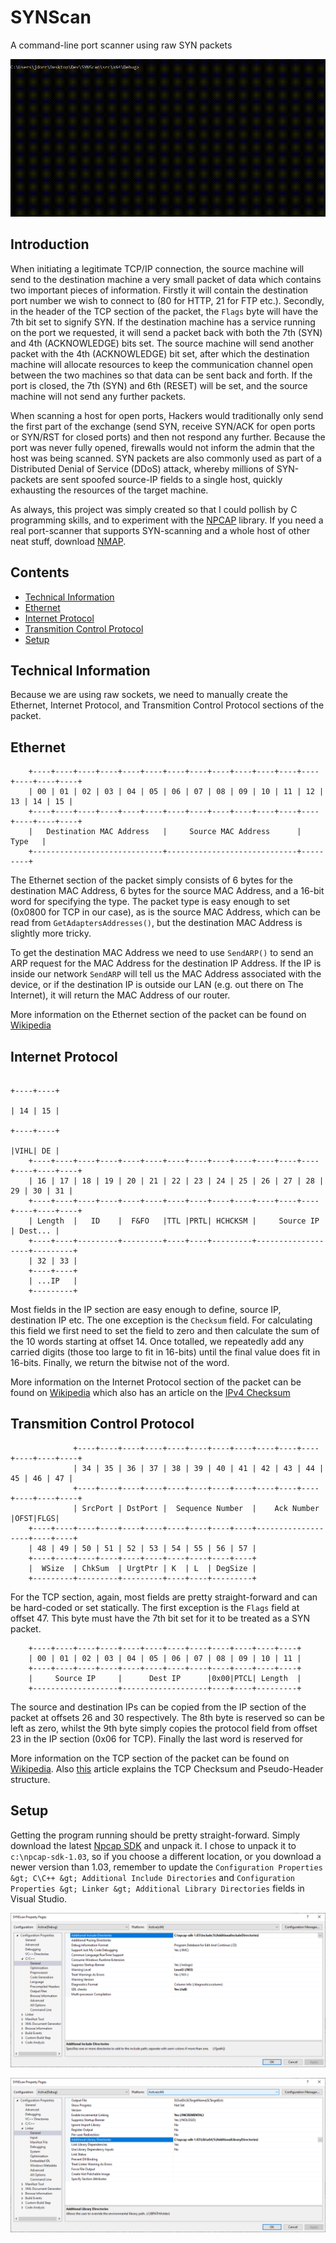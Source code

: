 # SYNScan
A command-line port scanner using raw SYN packets

![Screenshot](https://github.com/James-P-D/SYNScan/blob/master/Screenshot.gif)

## Introduction

When initiating a legitimate TCP/IP connection, the source machine will send to the destination machine a very small packet of data which contains two important pieces of information. Firstly it will contain the destination port number we wish to connect to (80 for HTTP, 21 for FTP etc.). Secondly, in the header of the TCP section of the packet, the `Flags` byte will have the 7th bit set to signify SYN. If the destination machine has a service running on the port we requested, it will send a packet back with both the 7th (SYN) and 4th (ACKNOWLEDGE) bits set. The source machine will send another packet with the 4th (ACKNOWLEDGE) bit set, after which the destination machine will allocate resources to keep the communication channel open between the two machines so that data can be sent back and forth. If the port is closed, the 7th (SYN) and 6th (RESET) will be set, and the source machine will not send any further packets.

When scanning a host for open ports, Hackers would traditionally only send the first part of the exchange (send SYN, receive SYN/ACK for open ports or SYN/RST for closed ports) and then not respond any further. Because the port was never fully opened, firewalls would not inform the admin that the host was being scanned. SYN packets are also commonly used as part of a Distributed Denial of Service (DDoS) attack, whereby millions of SYN-packets are sent spoofed source-IP fields to a single host, quickly exhausting the resources of the target machine.

As always, this project was simply created so that I could pollish by C programming skills, and to experiment with the [NPCAP](https://nmap.org/npcap/) library. If you need a real port-scanner that supports SYN-scanning and a whole host of other neat stuff, download [NMAP](https://nmap.org/).

## Contents

* [Technical Information](#Technical-Information)
* [Ethernet](#Ethernet)
* [Internet Protocol](#Internet-Protocol)
* [Transmition Control Protocol](#Transmition-Control-Protocol)
* [Setup](#Setup)

## Technical Information

Because we are using raw sockets, we need to manually create the Ethernet, Internet Protocol, and Transmition Control Protocol sections of the packet.

## Ethernet

```
    +----+----+----+----+----+----+----+----+----+----+----+----+----+----+----+----+
    | 00 | 01 | 02 | 03 | 04 | 05 | 06 | 07 | 08 | 09 | 10 | 11 | 12 | 13 | 14 | 15 |
    +----+----+----+----+----+----+----+----+----+----+----+----+----+----+----+----+
    |   Destination MAC Address   |     Source MAC Address      |  Type   |
    +-----------------------------+-----------------------------+---------+
```

The Ethernet section of the packet simply consists of 6 bytes for the destination MAC Address, 6 bytes for the source MAC Address, and a 16-bit word for specifying the type. The packet type is easy enough to set (0x0800 for TCP in our case), as is the source MAC Address, which can be read from `GetAdaptersAddresses()`, but the destination MAC Address is slightly more tricky.

To get the destination MAC Address we need to use `SendARP()` to send an ARP request for the MAC Address for the destination IP Address. If the IP is inside our network `SendARP` will tell us the MAC Address associated with the device, or if the destination IP is outside our LAN (e.g. out there on The Internet), it will return the MAC Address of our router.

More information on the Ethernet section of the packet can be found on [Wikipedia](https://en.wikipedia.org/wiki/Ethernet_frame#Ethernet_II)

## Internet Protocol

```
                                                                          +----+----+
                                                                          | 14 | 15 |
                                                                          +----+----+
                                                                          |VIHL| DE |
    +----+----+----+----+----+----+----+----+----+----+----+----+----+----+----+----+
    | 16 | 17 | 18 | 19 | 20 | 21 | 22 | 23 | 24 | 25 | 26 | 27 | 28 | 29 | 30 | 31 |
    +----+----+----+----+----+----+----+----+----+----+----+----+----+----+----+----+
    | Length  |   ID    |  F&FO   |TTL |PRTL| HCHCKSM |     Source IP     | Dest... |
    +----+----+---------+---------+----+----+---------+-------------------+---------+
    | 32 | 33 |
    +----+----+
    | ...IP   |
    +---------+
```

Most fields in the IP section are easy enough to define, source IP, destination IP etc. The one exception is the `Checksum` field. For calculating this field we first need to set the  field to zero and then calculate the sum of the 10 words starting at offset 14. Once totalled, we repeatedly add any carried digits (those too large to fit in 16-bits) until the final value does fit in 16-bits. Finally, we return the bitwise not of the word.

More information on the Internet Protocol section of the packet can be found on [Wikipedia](https://en.wikipedia.org/wiki/IPv4#Header) which also has an article on the [IPv4 Checksum](https://en.wikipedia.org/wiki/IPv4_header_checksum)

## Transmition Control Protocol

```
              +----+----+----+----+----+----+----+----+----+----+----+----+----+----+
              | 34 | 35 | 36 | 37 | 38 | 39 | 40 | 41 | 42 | 43 | 44 | 45 | 46 | 47 |
              +----+----+----+----+----+----+----+----+----+----+----+----+----+----+
              | SrcPort | DstPort |  Sequence Number  |    Ack Number     |OFST|FLGS|
    +----+----+----+----+----+----+----+----+----+----+-------------------+----+----+
    | 48 | 49 | 50 | 51 | 52 | 53 | 54 | 55 | 56 | 57 |
    +----+----+----+----+----+----+----+----+----+----+
    |  WSize  | ChkSum  | UrgtPtr | K  | L  | DegSize |
    +---------+---------+---------+----+----+---------+
```

For the TCP section, again, most fields are pretty straight-forward and can be hard-coded or set statically. The first exception is the `Flags` field at offset 47. This byte must have the 7th bit set for it to be treated as a SYN packet. 

```
    +----+----+----+----+----+----+----+----+----+----+----+----+
    | 00 | 01 | 02 | 03 | 04 | 05 | 06 | 07 | 08 | 09 | 10 | 11 |
    +----+----+----+----+----+----+----+----+----+----+----+----+
    |     Source IP     |      Dest IP      |0x00|PTCL| Length  |    
    +-------------------+-------------------+----+----+---------+
```

The source and destination IPs can be copied from the IP section of the packet at offsets 26 and 30 respectively. The 8th byte is reserved so can be left as zero, whilst the 9th byte simply copies the protocol field from offset 23 in the IP section (0x06 for TCP). Finally the last word is reserved for 

More information on the TCP section of the packet can be found on [Wikipedia](https://en.wikipedia.org/wiki/Transmission_Control_Protocol#TCP_segment_structure). Also [this](https://www.securitynik.com/2015/08/calculating-udp-checksum-with-taste-of_3.html) article explains the TCP Checksum and Pseudo-Header structure.

## Setup

Getting the program running should be pretty straight-forward. Simply download the latest [Npcap SDK](https://nmap.org/npcap/) and unpack it. I chose to unpack it to `c:\npcap-sdk-1.03`, so if you choose a different location, or you download a newer version than 1.03, remember to update the `Configuration Properties &gt; C\C++ &gt; Additional Include Directories` and `Configuration Properties &gt; Linker &gt; Additional Library Directories` fields in Visual Studio.

![Screenshot](https://github.com/James-P-D/SYNScan/blob/master/properties1.png)

![Screenshot](https://github.com/James-P-D/SYNScan/blob/master/properties2.png)